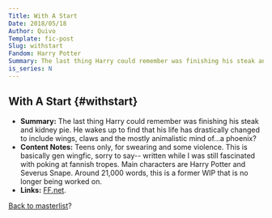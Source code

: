 ```yaml
---
Title: With A Start
Date: 2018/05/18
Author: Quivo
Template: fic-post
Slug: withstart
Fandom: Harry Potter
Summary: The last thing Harry could remember was finishing his steak and kidney pie. He wakes up to find that his life has drastically changed to include wings, claws and the mostly animalistic mind of...a phoenix?
is_series: N
---
```


## With A Start {#withstart}
- **Summary:** The last thing Harry could remember was finishing his steak and kidney pie. He wakes up to find that his life has drastically changed to include wings, claws and the mostly animalistic mind of...a phoenix?
- **Content Notes:** Teens only, for swearing and some violence. This is basically gen wingfic, sorry to say-- written while I was still fascinated with poking at fannish tropes. Main characters are Harry Potter and Severus Snape. Around 21,000 words, this is a former WIP that is no longer being worked on.
- **Links:** [FF.net](http://www.fanfiction.net/s/2806277/1/With_A_Start).

[Back to masterlist][masterlist]?

[masterlist]: %base_url%/ficlist "Go back to fic masterlist"
